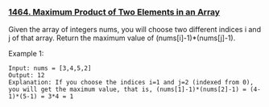 ### [1464. Maximum Product of Two Elements in an Array](https://leetcode.com/problems/maximum-product-of-two-elements-in-an-array/)

Given the array of integers nums, you will choose two different indices i and j of that array. Return the maximum value of (nums[i]-1)*(nums[j]-1).



Example 1:

```
Input: nums = [3,4,5,2]
Output: 12
Explanation: If you choose the indices i=1 and j=2 (indexed from 0), you will get the maximum value, that is, (nums[1]-1)*(nums[2]-1) = (4-1)*(5-1) = 3*4 = 1
```